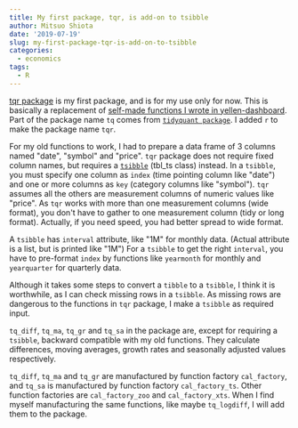 ```yaml
---
title: My first package, tqr, is add-on to tsibble
author: Mitsuo Shiota
date: '2019-07-19'
slug: my-first-package-tqr-is-add-on-to-tsibble
categories:
  - economics
tags:
  - R
---
```


[tqr package](https://github.com/mitsuoxv/tqr) is my first package, and is for my use only for now. This is basically a replacement of [self-made functions I wrote in yellen-dashboard](https://github.com/mitsuoxv/yellen-dashboard/blob/master/Libraries.R). Part of the package name `tq` comes from [`tidyquant package`](https://cran.r-project.org/web/packages/tidyquant/readme/README.html). I added `r` to make the package name `tqr`.

For my old functions to work, I had to prepare a data frame of 3 columns named "date", "symbol" and "price". `tqr` package does not require fixed column names, but requires a [`tsibble`](https://cran.r-project.org/web/packages/tsibble/index.html) (tbl_ts class) instead. In a `tsibble`, you must specify one column as `index` (time pointing column like "date") and one or more columns as `key` (category columns like "symbol"). `tqr` assumes all the others are measurement columns of numeric values like "price". As `tqr` works with more than one measurement columns (wide format), you don't have to gather to one measurement column (tidy or long format). Actually, if you need speed, you had better spread to wide format.

A `tsibble` has `interval` attribute, like "1M" for monthly data. (Actual attribute is a list, but is printed like "1M") For a `tsibble` to get the right `interval`, you have to pre-format `index` by functions like `yearmonth` for monthly and `yearquarter` for quarterly data.

Although it takes some steps to convert a `tibble` to a `tsibble`, I think it is worthwhile, as I can check missing rows in a `tsibble`. As missing rows are dangerous to the functions in `tqr` package, I make a `tsibble` as required input.

`tq_diff`, `tq_ma`, `tq_gr` and `tq_sa` in the package are, except for requiring a `tsibble`, backward compatible with my old functions. They calculate differences, moving averages, growth rates and seasonally adjusted values respectively.

`tq_diff`, `tq_ma` and `tq_gr` are manufactured by function factory `cal_factory`, and `tq_sa` is manufactured by function factory `cal_factory_ts`. Other function factories are `cal_factory_zoo` and `cal_factory_xts`. When I find myself manufacturing the same functions, like maybe `tq_logdiff`, I will add them to the package.
